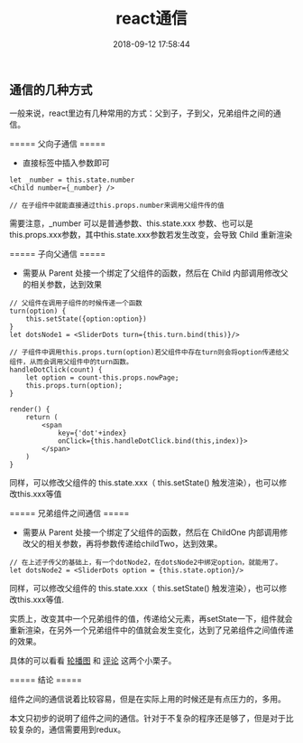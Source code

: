 ﻿---
title: react通信
date: 2018-09-12 17:58:44
tags:
---


## 通信的几种方式

一般来说，react里边有几种常用的方式：父到子，子到父，兄弟组件之间的通信。

===== 父向子通信 =====

- 直接标签中插入参数即可

```
let _number = this.state.number
<Child number={_number} />

// 在子组件中就能直接通过this.props.number来调用父组件传的值
```

需要注意，_number 可以是普通参数、this.state.xxx 参数、也可以是this.props.xxx参数，其中this.state.xxx参数若发生改变，会导致 Child 重新渲染

===== 子向父通信 =====

- 需要从 Parent 处接一个绑定了父组件的函数，然后在 Child 内部调用修改父的相关参数，达到效果

```
// 父组件在调用子组件的时候传递一个函数
turn(option) {
	this.setState({option:option})
}
let dotsNode1 = <SliderDots turn={this.turn.bind(this)}/>

// 子组件中调用this.props.turn(option)若父组件中存在turn则会将option传递给父组件，从而会调用父组件中的turn函数。
handleDotClick(count) {
	let option = count-this.props.nowPage;
	this.props.turn(option);
}

render() {
	return (
	    <span 
	    	key={'dot'+index}
	    	onClick={this.handleDotClick.bind(this,index)}>
	    </span>
	)
}
```

同样，可以修改父组件的 this.state.xxx（ this.setState() 触发渲染），也可以修改this.xxx等值


===== 兄弟组件之间通信 =====

- 需要从 Parent 处接一个绑定了父组件的函数，然后在 ChildOne 内部调用修改父的相关参数，再将参数传递给childTwo，达到效果。

```
// 在上述子传父的基础上，有一个dotNode2，在dotsNode2中绑定option，就能用了。
let dotsNode2 = <SliderDots option = {this.state.option}/>
```
同样，可以修改父组件的 this.state.xxx（ this.setState() 触发渲染），也可以修改this.xxx等值.  

实质上，改变其中一个兄弟组件的值，传递给父元素，再setState一下，组件就会重新渲染，在另外一个兄弟组件中的值就会发生变化，达到了兄弟组件之间值传递的效果。

具体的可以看看 [轮播图](https://github.com/xiaolb/react-swiper "react实现轮播") 和 [评论](https://github.com/xiaolb/comment) 这两个小栗子。

===== 结论 =====

组件之间的通信说着比较容易，但是在实际上用的时候还是有点压力的，多用。

本文只初步的说明了组件之间的通信。针对于不复杂的程序还是够了，但是对于比较复杂的，通信需要用到redux。